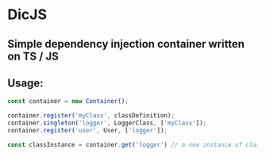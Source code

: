 # DicJS

## Simple dependency injection container written on TS / JS

## Usage:
```javascript
const container = new Container();

container.register('myClass', classDefinition);
container.singleton('logger', LoggerClass, ['myClass']);
container.register('user', User, ['logger']);

const classInstance = container.get('logger') // a new instance of classDefinition
```

